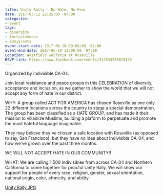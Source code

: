 ```yaml
---
title: Unity Rally - No Hate, No Fear
date: 2017-05-11 22:25:00 -07:00
categories:
- event
tags:
- diversity
- inclusiveness
- immigrants
event-start-date: 2017-06-10 09:00:00 -07:00
event-end-date: 2017-06-10 12:00:00 -07:00
Location: Westfield Galleria at Roseville
RSVP-link: https://www.facebook.com/events/312833265815326
---
```


Organized by Indivisible CA-04. 

Join local resistance and peace groups in this CELEBRATION of diversity, acceptance and inclusion, as we gather to show the world that we will not accept any form of hate in our district. 

WHY: A group called ACT FOR AMERICA has chosen Roseville as one only 22 different locations across the country to stage a special demonstration. The group has been classified as a HATE GROUP, and has made it their mission to villainize Muslims, building a plaform to perpetuate and promote the most hateful language imaginable. 

They may believe they've chosen a safe location with Roseville (as opposed to say, San Francisco), but they have no idea about Indivisible CA-04, and how we've grown over the past three months.

WE WILL NOT ACCEPT HATE IN OUR COMMUNITY!!

WHAT: We are calling 1,500 Indivisibles from across CA-04 and Northern California to come together for peacful Unity Rally. We will show our support for people of every race, religion, gender, sexual orientation, national origin, color, ethnicity, and ability. 

[Unity Rally.JPG](/uploads/Unity%20Rally.JPG)

